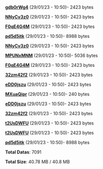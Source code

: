 [**gdb0rWg4**](/data/gdb0rWg4.txt) (29/01/23 - 10:50)- 2423 bytes

[**NNyCv3z0**](/data/NNyCv3z0.txt) (29/01/23 - 10:50)- 2423 bytes

[**F0qE4G4M**](/data/F0qE4G4M.txt) (29/01/23 - 10:50)- 2423 bytes

[**pd5d5itk**](/data/pd5d5itk.txt) (29/01/23 - 10:50)- 8988 bytes

[**NNyCv3z0**](/data/NNyCv3z0.txt) (29/01/23 - 10:50)- 2423 bytes

[**MPUNxMNM**](/data/MPUNxMNM.txt) (29/01/23 - 10:50)- 5036 bytes

[**F0qE4G4M**](/data/F0qE4G4M.txt) (29/01/23 - 10:50)- 2423 bytes

[**32zm42f2**](/data/32zm42f2.txt) (29/01/23 - 10:50)- 2423 bytes

[**eDD0jszu**](/data/eDD0jszu.txt) (29/01/23 - 10:50)- 2423 bytes

[**MXuaQipr**](/data/MXuaQipr.txt) (29/01/23 - 10:50)- 240 bytes

[**eDD0jszu**](/data/eDD0jszu.txt) (29/01/23 - 10:50)- 2423 bytes

[**32zm42f2**](/data/32zm42f2.txt) (29/01/23 - 10:50)- 2423 bytes

[**t2UsDWFU**](/data/t2UsDWFU.txt) (29/01/23 - 10:50)- 2423 bytes

[**t2UsDWFU**](/data/t2UsDWFU.txt) (29/01/23 - 10:50)- 2423 bytes

[**pd5d5itk**](/data/pd5d5itk.txt) (29/01/23 - 10:50)- 8988 bytes

**Total Datas**: 7091

**Total Size**: 40.78 MB / 40.8 MB